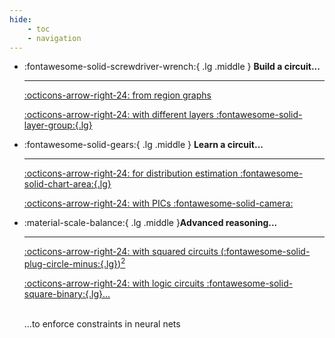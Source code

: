 ```yaml
---
hide:
    - toc
    - navigation
---
```


<div class="grid cards" markdown>

-   :fontawesome-solid-screwdriver-wrench:{ .lg .middle } __Build a circuit...__

    ---
    [:octicons-arrow-right-24: from region graphs](https://github.com/april-tools/cirkit/blob/main/notebooks/region-graphs-and-parametrisation.ipynb)

    [:octicons-arrow-right-24: with different layers :fontawesome-solid-layer-group:{.lg}](#)

-   :fontawesome-solid-gears:{ .lg .middle } __Learn a circuit...__

    ---
    [:octicons-arrow-right-24: for distribution estimation :fontawesome-solid-chart-area:{.lg}](https://github.com/april-tools/cirkit/blob/main/notebooks/learning-a-circuit.ipynb)

    [:octicons-arrow-right-24: with PICs :fontawesome-solid-camera:](https://github.com/april-tools/cirkit/blob/main/notebooks/learning-a-circuit-with-pic.ipynb)

<!--

	[:octicons-arrow-right-24: for tensor compression :fontawesome-solid-file-zipper:](#)

    [:octicons-arrow-right-24: as a (generative) multi-class classifier](#)
--->

-   :material-scale-balance:{ .lg .middle }__Advanced reasoning...__

    ---
    [:octicons-arrow-right-24: with squared circuits $($:fontawesome-solid-plug-circle-minus:{.lg}$)^2$](https://github.com/april-tools/cirkit/blob/main/notebooks/sum-of-squares-circuits.ipynb)

    [:octicons-arrow-right-24: with logic circuits :fontawesome-solid-square-binary:{.lg}...](https://github.com/april-tools/cirkit/blob/main/notebooks/logic-circuits.ipynb)

	</br>
    ...to enforce constraints in neural nets

<!--
-   :fontawesome-solid-code-merge:{ .lg .middle } __Integrate with other PyTorch libraries...__

    ---
    [:octicons-arrow-right-24: ZUKO: normalising flows](#)
--->

</div>

